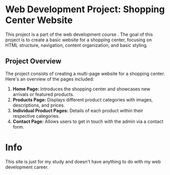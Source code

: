 # Web Development Project: Shopping Center Website

This project is a part of the web development course . The goal of this project is to create a basic website for a shopping center, focusing on HTML structure, navigation, content organization, and basic styling.

## Project Overview

The project consists of creating a multi-page website for a shopping center. Here's an overview of the pages included:

1. **Home Page:** Introduces the shopping center and showcases new arrivals or featured products.
2. **Products Page:** Displays different product categories with images, descriptions, and prices.
3. **Individual Product Pages:** Details of each product within their respective categories.
4. **Contact Page:** Allows users to get in touch with the admin via a contact form.

# Info
This site is just for my study and doesn't have anything to do with my web development career.

